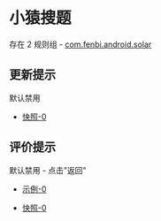 # 小猿搜题

存在 2 规则组 - [com.fenbi.android.solar](/src/apps/com.fenbi.android.solar.ts)

## 更新提示

默认禁用

- [快照-0](https://i.gkd.li/i/13246056)

## 评价提示

默认禁用 - 点击"返回"

- [示例-0](https://m.gkd.li/57941037/7864769f-542c-4f76-8b90-4d030b53651b)

- [快照-0](https://i.gkd.li/i/14136539)
